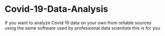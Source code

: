 # Covid-19-Data-Analysis
If you want to analyze Covid 19 data on your own from reliable sources using the same software used by professional data scientists this is for you
